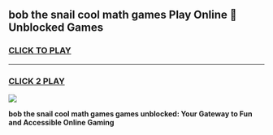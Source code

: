 
## bob the snail cool math games Play Online 👋 Unblocked Games
<h3>
<a href="https://news.freeplayer.one?title=bob_the_snail_cool_math_games&ref=17CMG">CLICK TO PLAY</a></h3>
<hr>

<h3>
<a href="https://news.freeplayer.one?title=bob_the_snail_cool_math_games&ref=17CMG">CLICK 2 PLAY</a>
  
</h3>

<a href="https://news.freeplayer.one?title=bob_the_snail_cool_math_games&ref=17CMG/"><img src="https://clearcache.store/games.png"></a>


**bob the snail cool math games games unblocked: Your Gateway to Fun and Accessible Online Gaming**

